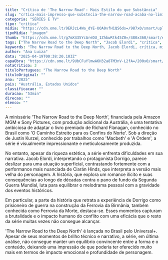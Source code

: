 ```yaml
---
title: "Crítica de 'The Narrow Road': Mais Estilo do que Substância"
slug: "crtica-mais-impresso-que-substncia-the-narrow-road-acaba-no-limiar-do-execrvel"
categoria: "SÉRIES E TV"
tipo: "critica"
midia: "https://cdn.ome.lt/9ERJzL4Wa_dYE-UOA0vfH1QS6ds=/987x0/smart/uploads/conteudo/fotos/narrow_road_topo.jpg"
tipoMidia: "imagem"
thumb: "https://cdn.ome.lt/g7mX435YcAreDU_1ZhbwRtk45Z0=/480x360/smart/extras/conteudos/narrow_road_topo.jpg"
tags: ["The Narrow Road to the Deep North", "Jacob Elordi", "crítica", "minissérie", "guerra", "Amazon MGM", "Sony Pictures", "drama de guerra", "Justin Kurzel"]
keywords: "The Narrow Road to the Deep North, Jacob Elordi, crítica, minissérie, guerra, Amazon MGM, Sony Pictures, drama de guerra, Justin Kurzel"
author: "Ana Luiza"
data: "2025-04-19T00:38:20.103Z"
capaObra: "https://cdn.ome.lt/9UbCFuYlmwA6H32a8TM3nV-L2fA=/200x0/smart/extras/capas/narrow.jpg"
notaCritico: 3
tituloPortugues: "The Narrow Road to the Deep North"
tituloOriginal: ""
ano: "2025"
pais: "Austrália, Estados Unidos"
classificacao: ""
duracao: "53min"
direcao: ""
elenco: ""
---
```


A minissérie 'The Narrow Road to the Deep North', financiada pela Amazon MGM e Sony Pictures, com produção adicional da Austrália, é uma tentativa ambiciosa de adaptar o livro premiado de Richard Flanagan, conhecido no Brasil como 'O Caminho Estreito para os Confins do Norte'. Sob a direção de Justin Kurzel, conhecido por trabalhos como 'Macbeth' e 'A Ordem', a série é visualmente impressionante e meticulosamente produzida.

No entanto, apesar da riqueza estética, a série enfrenta dificuldades em sua narrativa. Jacob Elordi, interpretando o protagonista Dorrigo, parece deslizar para uma atuação superficial, contrastando fortemente com a performance mais nuanciada de Ciarán Hinds, que interpreta a versão mais velha do personagem. A história, que explora um romance ilícito e suas consequências ao longo de décadas contra o pano de fundo da Segunda Guerra Mundial, luta para equilibrar o melodrama pessoal com a gravidade dos eventos históricos.

Em particular, a parte da história que retrata a experiência de Dorrigo como prisioneiro de guerra na construção da Ferrovia da Birmânia, também conhecida como Ferrovia da Morte, destaca-se. Esses momentos capturam a brutalidade e o impacto humano do conflito com uma eficácia que o resto da série muitas vezes não consegue alcançar.

'The Narrow Road to the Deep North' é lançada no Brasil pelo Universal+. Apesar de seus momentos de brilho técnico e narrativo, a série, em última análise, não consegue manter um equilíbrio convincente entre a forma e o conteúdo, deixando uma impressão de que poderia ter oferecido muito mais em termos de impacto emocional e profundidade de personagem.